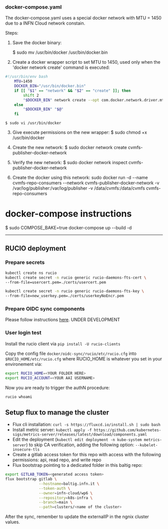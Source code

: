 ### docker-compose.yaml

The docker-compose.yaml uses a special docker network with MTU = 1450 due to a INFN Cloud network constain.

Steps:
1. Save the docker binary:

    $ sudo mv /usr/bin/docker /usr/bin/docker.bin

2. Create a docker wrapper script to set MTU to 1450, used only when the 'docker network create' command is executed:

```bash
#!/usr/bin/env bash
    MTU=1450
    DOCKER_BIN="/usr/bin/docker.bin" 
    if [[ "$1" == "network" && "$2" == "create" ]]; then
        shift 2
        "$DOCKER_BIN" network create --opt com.docker.network.driver.mtu="$MTU" "$@"
    else
        "$DOCKER_BIN" "$@"
    fi
```


    $ sudo vi /usr/bin/docker

    

3. Give execute permissions on the new wrapper:
$ sudo chmod +x /usr/bin/docker

4. Create the new network:
$ sudo docker network create cvmfs-publisher-docker-network

5. Verify the new network:
$ sudo docker network inspect cvmfs-publisher-docker-network

6. Create the docker using this network:
sudo docker run -d --name cvmfs-repo-consumers --network cvmfs-publisher-docker-network -v /var/log/publisher:/var/log/publisher -v /data/cvmfs:/data/cvmfs cvmfs-repo-consumers


# docker-compose instructions

$ sudo COMPOSE_BAKE=true docker-compose up --build -d

*************************************************************************************************************************

## RUCIO deployment
### Prepare secrets

```bash
kubectl create ns rucio
kubectl create secret -n rucio generic rucio-daemons-fts-cert \
--from-file=usercert.pem=./certs/usercert.pem

kubectl create secret -n rucio generic rucio-daemons-fts-key \
--from-file=new_userkey.pem=./certs/userkeyNoEncr.pem
```

### Prepare OIDC sync components

Please follow instructions [here](./scripts/create-iam-clients/README.md). UNDER DEVELOPMENT

### User login test

Install the rucio client via `pip install -U rucio-clients`

Copy the config file `docker/oidc-sync/rucio/etc/rucio.cfg` into `$RUCIO_HOME/etc/rucio.cfg` where RUCIO_HOME is whatever you set in your environement via:

```bash
export RUCIO_HOME=<YOUR FOLDER HERE>
export RUCIO_ACCOUNT=<YOUR AAI USERNAME>
```

Now you are ready to trigger the authN procedure:

```bash
rucio whoami
```

## Setup flux to manage the cluster

- Flux cli installation: `curl -s https://fluxcd.io/install.sh | sudo bash`
- Install metric server: `kubectl apply -f https://github.com/kubernetes-sigs/metrics-server/releases/latest/download/components.yaml`
- Edit the deployment (`kubectl edit deployment -n kube-system metrics-server`) to skip CA verification, adding the following option: `--kubelet-insecure-tls`
- Create a gitlab access token for this repo with access with the following permissions: api, read repo, and write repo
- Flux bootstrap pointing to a dedicated folder in this baltig repo:
```bash
export GITLAB_TOKEN=<generated access token>
flux bootstrap gitlab \
               --hostname=baltig.infn.it \
               --token-auth \
               --owner=infn-cloud/wp6 \
               --repository=k8s-infra \
               --branch=main \
               --path=clusters/<name of the cluster>
```

After the sync, remember to update the externalIP in the ngnix cluster values.